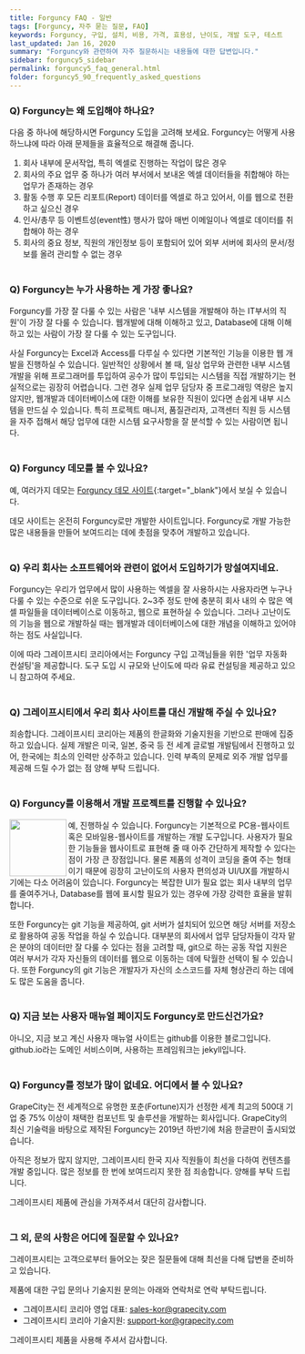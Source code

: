```yaml
---
title: Forguncy FAQ - 일반
tags: [Forguncy, 자주 묻는 질문, FAQ]
keywords: Forguncy, 구입, 설치, 비용, 가격, 효용성, 난이도, 개발 도구, 테스트
last_updated: Jan 16, 2020
summary: "Forguncy와 관련하여 자주 질문하시는 내용들에 대한 답변입니다."
sidebar: forguncy5_sidebar
permalink: forguncy5_faq_general.html
folder: forguncy5_90_frequently_asked_questions
---
```


### Q) Forguncy는 왜 도입해야 하나요?
    
다음 중 하나에 해당하시면 Forguncy 도입을 고려해 보세요. Forguncy는 어떻게 사용하느냐에 따라 아래 문제들을 효율적으로 해결해 줍니다.

  1. 회사 내부에 문서작업, 특히 엑셀로 진행하는 작업이 많은 경우
  2. 회사의 주요 업무 중 하나가 여러 부서에서 보내온 엑셀 데이터들을 취합해야 하는 업무가 존재하는 경우
  3. 활동 수행 후 모든 리포트(Report) 데이터를 엑셀로 하고 있어서, 이를 웹으로 전환하고 싶으신 경우
  4. 인사/총무 등 이벤트성(event性) 행사가 많아 매번 이메일이나 엑셀로 데이터를 취합해야 하는 경우
  5. 회사의 중요 정보, 직원의 개인정보 등이 포함되어 있어 외부 서버에 회사의 문서/정보를 올려 관리할 수 없는 경우
<br /><br />

### Q) Forguncy는 누가 사용하는 게 가장 좋나요?

Forguncy를 가장 잘 다룰 수 있는 사람은 '내부 시스템을 개발해야 하는 IT부서의 직원'이 가장 잘 다룰 수 있습니다. 웹개발에 대해 이해하고 있고, Database에 대해 이해하고 있는 사람이 가장 잘 다룰 수 있는 도구입니다.

사실 Forguncy는 Excel과 Access를 다루실 수 있다면 기본적인 기능을 이용한 웹 개발을 진행하실 수 있습니다. 일반적인 상황에서 볼 때, 일상 업무와 관련한 내부 시스템 개발을 위해 프로그래머를 투입하여 공수가 많이 투입되는 시스템을 직접 개발하기는 현실적으로는 굉장히 어렵습니다. 그런 경우 실제 업무 담당자 중 프로그래밍 역량은 높지 않지만, 웹개발과 데이터베이스에 대한 이해를 보유한 직원이 있다면 손쉽게 내부 시스템을 만드실 수 있습니다. 특히 프로젝트 매니저, 품질관리자, 고객센터 직원 등 시스템을 자주 접해서 해당 업무에 대한 시스템 요구사항을 잘 분석할 수 있는 사람이면 됩니다.
<br /><br />

### Q) Forguncy 데모를 볼 수 있나요?

예, 여러가지 데모는 [Forguncy 데모 사이트](https://forguncy.co.kr/demo){:target="_blank"}에서 보실 수 있습니다. 

데모 사이트는 온전히 Forguncy로만 개발한 사이트입니다. Forguncy로 개발 가능한 많은 내용들을 만들어 보여드리는 데에 촛점을 맞추어 개발하고 있습니다.
<br /><br />

### Q) 우리 회사는 소프트웨어와 관련이 없어서 도입하기가 망설여지네요.

Forguncy는 우리가 업무에서 많이 사용하는 엑셀을 잘 사용하시는 사용자라면 누구나 다룰 수 있는 수준으로 쉬운 도구입니다. 2~3주 정도 만에 충분히 회사 내의 수 많은 엑셀 파일들을 데이터베이스로 이동하고, 웹으로 표현하실 수 있습니다. 그러나 고난이도의 기능을 웹으로 개발하실 때는 웹개발과 데이터베이스에 대한 개념을 이해하고 있어야 하는 점도 사실입니다.

이에 따라 그레이프시티 코리아에서는 Forguncy 구입 고객님들을 위한 '업무 자동화 컨설팅'을 제공합니다. 도구 도입 시 규모와 난이도에 따라 유료 컨설팅을 제공하고 있으니 참고하여 주세요.
<br /><br />

### Q) 그레이프시티에서 우리 회사 사이트를 대신 개발해 주실 수 있나요?

죄송합니다. 그레이프시티 코리아는 제품의 한글화와 기술지원을 기반으로 판매에 집중하고 있습니다. 실제 개발은 미국, 일본, 중국 등 전 세계 글로벌 개발팀에서 진행하고 있어, 한국에는 최소의 인력만 상주하고 있습니다. 인력 부족의 문제로 외주 개발 업무를 제공해 드릴 수가 없는 점 양해 부탁 드립니다.
<br /><br />

### Q) Forguncy를 이용해서 개발 프로젝트를 진행할 수 있나요?

<img align="left" src="{{site.url}}/images/forguncy5/git.png" width="100px">
예, 진행하실 수 있습니다. Forguncy는 기본적으로 PC용-웹사이트 혹은 모바일용-웹사이트를 개발하는 개발 도구입니다. 사용자가 필요한 기능들을 웹사이트로 표현해 줄 때 아주 간단하게 제작할 수 있다는 점이 가장 큰 장점입니다. 물론 제품의 성격이 코딩을 줄여 주는 형태이기 때문에 굉장히 고난이도의 사용자 편의성과 UI/UX를 개발하시기에는 다소 어려움이 있습니다. Forguncy는 복잡한 UI가 필요 없는 회사 내부의 업무를 줄여주거나, Database를 웹에 표시할 필요가 있는 경우에 가장 강력한 효율을 발휘합니다.

또한 Forguncy는 git 기능을 제공하여, git 서버가 설치되어 있으면 해당 서버를 저장소로 활용하여 공동 작업을 하실 수 있습니다. 대부분의 회사에서 업무 담당자들이 각자 맡은 분야의 데이터만 잘 다룰 수 있다는 점을 고려할 때, git으로 하는 공동 작업 지원은 여러 부서가 각자 자신들의 데이터를 웹으로 이동하는 데에 탁월한 선택이 될 수 있습니다. 또한 Forguncy의 git 기능은 개발자가 자신의 소스코드를 자체 형상관리 하는 데에도 많은 도움을 줍니다.
<br /><br />

### Q) 지금 보는 사용자 매뉴얼 페이지도 Forguncy로 만드신건가요?

아니오, 지금 보고 계신 사용자 매뉴얼 사이트는 github를 이용한 블로그입니다. github.io라는 도메인 서비스이며, 사용하는 프레임워크는 jekyll입니다.
<br /><br />

### Q) Forguncy를 정보가 많이 없네요. 어디에서 볼 수 있나요?

GrapeCity는 전 세계적으로 유명한 포춘(Fortune)지가 선정한 세계 최고의 500대 기업 중 75% 이상이 채택한 컴포넌트 및 솔루션을 개발하는 회사입니다. GrapeCity의 최신 기술력을 바탕으로 제작된 Forguncy는 2019년 하반기에 처음 한글판이 출시되었습니다.
    
아직은 정보가 많지 않지만, 그레이프시티 한국 지사 직원들이 최선을 다하여 컨텐츠를 개발 중입니다. 많은 정보를 한 번에 보여드리지 못한 점 죄송합니다. 양해를 부탁 드립니다. 

그레이프시티 제품에 관심을 가져주셔서 대단히 감사합니다.
<br /><br />

### 그 외, 문의 사항은 어디에 질문할 수 있나요?

그레이프시티는 고객으로부터 들어오는 잦은 질문들에 대해 최선을 다해 답변을 준비하고 있습니다. 

제품에 대한 구입 문의나 기술지원 문의는 아래와 연락처로 연락 부탁드립니다.

  * 그레이프시티 코리아 영업 대표: [sales-kor@grapecity.com](mailto:sales-kor@grapecity.com)
  * 그레이프시티 코리아 기술지원: [support-kor@grapecity.com](mailto:support-kor@grapecity.com)

그레이프시티 제품을 사용해 주셔서 감사합니다.

<br /><br />